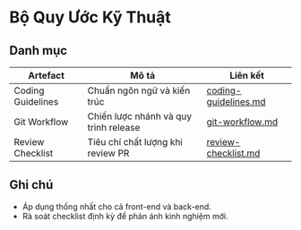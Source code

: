 # Bộ Quy Ước Kỹ Thuật

## Danh mục
| Artefact | Mô tả | Liên kết |
| --- | --- | --- |
| Coding Guidelines | Chuẩn ngôn ngữ và kiến trúc | [coding-guidelines.md](coding-guidelines.md) |
| Git Workflow | Chiến lược nhánh và quy trình release | [git-workflow.md](git-workflow.md) |
| Review Checklist | Tiêu chí chất lượng khi review PR | [review-checklist.md](review-checklist.md) |

## Ghi chú
- Áp dụng thống nhất cho cả front-end và back-end.
- Rà soát checklist định kỳ để phản ánh kinh nghiệm mới.
